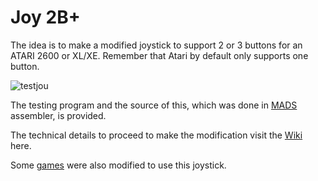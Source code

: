 # Joy 2B+

The idea is to make a modified joystick to support 2 or 3 buttons for an ATARI 2600 or XL/XE. Remember that Atari by default only supports one button.

![testjou](https://github.com/ascrnet/TestJoy2B/blob/master/img/testjoy2b.png)

The testing program and the source of this, which was done in [MADS](http://mads.atari8.info) assembler, is provided.

The technical details to proceed to make the modification visit the [Wiki](../../wiki) here.

Some [games](https://github.com/ascrnet/TestJoy2B/tree/master/games) were also modified to use this joystick.
